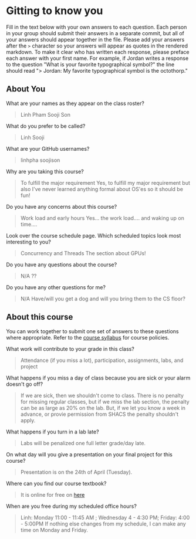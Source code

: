 # Gitting to know you
Fill in the text below with your own answers to each question. Each person in your group should submit their answers in a separate commit, but all of your answers should appear together in the file. Please add your answers after the `>` character so your answers will appear as quotes in the rendered markdown. To make it clear who has written each response, please preface each answer with your first name. For example, if Jordan writes a response to the question "What is your favorite typographical symbol?" the line should read "> Jordan: My favorite typographical symbol is the octothorp." 

## About You
What are your names as they appear on the class roster?
> Linh Pham
> Sooji Son

What do you prefer to be called?
> Linh
> Sooji

What are your GitHub usernames?
> linhpha
> soojison

Why are you taking this course?
> To fulfill the major requirement
> Yes, to fulfill my major requirement but also I've never learned anything formal about OS'es so it should be fun!

Do you have any concerns about this course?
> Work load and early hours
> Yes... the work load.... and waking up on time....

Look over the course schedule page. Which scheduled topics look most interesting to you?
> Concurrency and Threads
> The section about GPUs!

Do you have any questions about the course?
> N/A
> ??

Do you have any other questions for me?
> N/A
> Have/will you get a dog and will you bring them to the CS floor?

## About this course
You can work together to submit one set of answers to these questions where appropriate. Refer to the [course syllabus](http://www.cs.grinnell.edu/~curtsinger/teaching/2018S/CSC213/syllabus/) for course policies.

What work will contribute to your grade in this class?
> Attendance (if you miss a lot), participation, assignments, labs, and project

What happens if you miss a day of class because you are sick or your alarm doesn't go off?
> If we are sick, then we shouldn't come to class. There is no penalty for missing regular classes, but if we miss the lab section, the penalty can be as large as 20% on the lab. But, if we let you know a week in advance, or provie permission from SHACS the penalty shouldn't apply. 

What happens if you turn in a lab late?
> Labs will be penalized one full letter grade/day late.

On what day will you give a presentation on your final project for this course?
> Presentation is on the 24th of April (Tuesday).

Where can you find our course textbook?
> It is online for free on [here](http://pages.cs.wisc.edu/~remzi/OSTEP/)

When are you free during my scheduled office hours?
> Linh: Monday 11:00 - 11:45 AM ; Wednesday 4 - 4:30 PM; Friday: 4:00 - 5:00PM
> If nothing else changes from my schedule, I can make any time on Monday and Friday.
